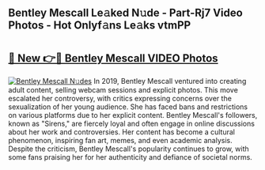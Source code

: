 ## Bentley Mescall Le𝚊ked N𝚞de - Part-Rj7 Video Photos - Hot Onlyf𝚊ns Le𝚊ks vtmPP

# <h2><a href="http://ab1811.deff.icu/?id=Bentley+Mescall">🔗 New 👉🔴 Bentley Mescall VIDEO Photos</a></h2>

[![Bentley Mescall N𝚞des](https://i.imgur.com/rIISA9y.gif)](http://ab1811.deff.icu/?id=Bentley+Mescall)
In 2019, Bentley Mescall ventured into creating adult content, selling webcam sessions and explicit photos. This move escalated her controversy, with critics expressing concerns over the sexualization of her young audience. She has faced bans and restrictions on various platforms due to her explicit content. Bentley Mescall's followers, known as "Sirens," are fiercely loyal and often engage in online discussions about her work and controversies. Her content has become a cultural phenomenon, inspiring fan art, memes, and even academic analysis. Despite the criticism, Bentley Mescall's popularity continues to grow, with some fans praising her for her authenticity and defiance of societal norms.
